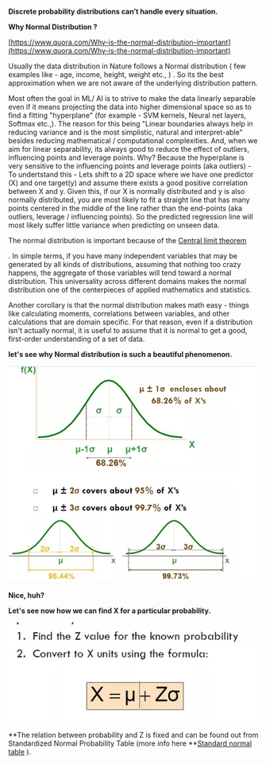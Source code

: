 **Discrete probability distributions can’t handle every situation.**

**Why Normal Distribution ?**

[https://www.quora.com/Why-is-the-normal-distribution-important](https://www.quora.com/Why-is-the-normal-distribution-important)

Usually the data distribution in Nature follows a Normal distribution \( few examples like - age, income, height, weight etc., \) . So its the best approximation when we are not aware of the underlying distribution pattern.

Most often the goal in ML/ AI is to strive to make the data linearly separable even if it means projecting the data into higher dimensional space so as to find a fitting "hyperplane" \(for example - SVM kernels, Neural net layers, Softmax etc.,\). The reason for this being "Linear boundaries always help in reducing variance and is the most simplistic, natural and interpret-able" besides reducing mathematical / computational complexities. And, when we aim for linear separability, its always good to reduce the effect of outliers, influencing points and leverage points. Why? Because the hyperplane is very sensitive to the influencing points and leverage points \(aka outliers\) - To undertstand this - Lets shift to a 2D space where we have one predictor \(X\) and one target\(y\) and assume there exists a good positive correlation between X and y. Given this, if our X is normally distributed and y is also normally distributed, you are most likely to fit a straight line that has many points centered in the middle of the line rather than the end-points \(aka outliers, leverage / influencing points\). So the predicted regression line will most likely suffer little variance when predicting on unseen data.

The normal distribution is important because of the [Central limit theorem](http://en.wikipedia.org/wiki/Central_limit_theorem)

.  In simple terms, if you have many independent variables that may be generated by all kinds of distributions, assuming that nothing too crazy happens, the aggregate of those variables will tend toward a normal distribution.  This universality across different domains makes the normal distribution one of the centerpieces of applied mathematics and statistics.

Another corollary is that the normal distribution makes math easy - things like calculating moments, correlations between variables, and other calculations that are domain specific.  For that reason, even if a distribution isn't actually normal, it is useful to assume that it is normal to get a good, first-order understanding of a set of data.

**let's see why Normal distribution is such a beautiful phenomenon.**

![](/assets/normal1.png)

**Nice, huh?**

**Let's see now how we can find X for a particular probability.**

![](/assets/normal2.png)

**The relation between probability and Z is fixed and can be found out from Standardized Normal Probability Table \(more info here **[Standard normal table](http://en.wikipedia.org/wiki/Standard_normal_table) \).

